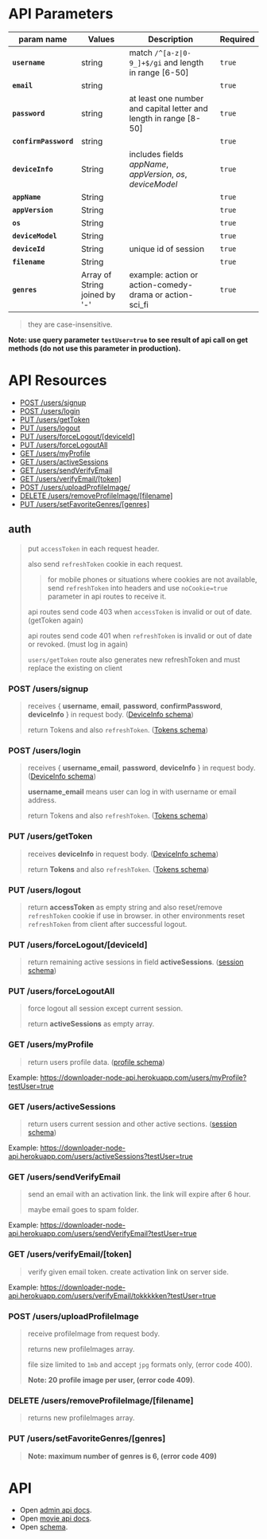 # API Parameters

| param name            | Values                        | Description                                                          | Required |
|-----------------------|-------------------------------|----------------------------------------------------------------------|----------|
| **`username`**        | string                        | match <code>/^[a-z&#124;0-9_]+$/gi</code> and length in range [6-50] | `true`   |
| **`email`**           | string                        |                                                                      | `true`   |
| **`password`**        | string                        | at least one number and capital letter  and length in range [8-50]   | `true`   |
| **`confirmPassword`** | string                        |                                                                      | `true`   |
| **`deviceInfo`**      | String                        | includes fields _appName_, _appVersion_, _os_, _deviceModel_         | `true`   |
| **`appName`**         | String                        |                                                                      | `true`   |
| **`appVersion`**      | String                        |                                                                      | `true`   |
| **`os`**              | String                        |                                                                      | `true`   |
| **`deviceModel`**     | String                        |                                                                      | `true`   |
| **`deviceId`**        | String                        | unique id of session                                                 | `true`   |
| **`filename`**        | String                        |                                                                      | `true`   |
| **`genres`**          | Array of String joined by '-' | example: action or action-comedy-drama or action-sci_fi              | `true`   |


> they are case-insensitive.

**Note: use query parameter `testUser=true` to see result of api call on get methods (do not use this parameter in production).**

# API Resources

- [POST /users/signup](#post-userssignup)
- [POST /users/login](#post-userslogin)
- [PUT /users/getToken](#put-usersgettoken)
- [PUT /users/logout](#put-userslogout)
- [PUT /users/forceLogout/[deviceId]](#put-usersforcelogoutdeviceid)
- [PUT /users/forceLogoutAll](#put-usersforcelogoutall)
- [GET /users/myProfile](#get-usersmyprofile)
- [GET /users/activeSessions](#get-usersactivesessions)
- [GET /users/sendVerifyEmail](#get-userssendverifyemail)
- [GET /users/verifyEmail/[token]](#get-usersverifyemailtoken)
- [POST /users/uploadProfileImage/](#post-usersuploadprofileimage)
- [DELETE /users/removeProfileImage/[filename]](#delete-usersremoveprofileimagefilename)
- [PUT /users/setFavoriteGenres/[genres]](#put-userssetfavoritegenresgenres)


## auth
> put `accessToken` in each request header.
>
> also send `refreshToken` cookie in each request.
>> for mobile phones or situations where cookies are not available, send `refreshToken` into headers and use `noCookie=true` parameter in api routes to receive it.
>
> api routes send code 403 when `accessToken` is invalid or out of date. (getToken again)
>
> api routes send code 401 when `refreshToken` is invalid or out of date or revoked. (must log in again)
>
> `users/getToken` route also generates new refreshToken and must replace the existing on client


### POST /users/signup
> receives { __username__, __email__, __password__, __confirmPassword__, __deviceInfo__ } in request body. ([DeviceInfo schema](SCHEMA.README.md#Device-Info))
>
> return Tokens and also `refreshToken`. ([Tokens schema](SCHEMA.README.md#Tokens))


### POST /users/login
> receives { __username_email__, __password__, __deviceInfo__ } in request body. ([DeviceInfo schema](SCHEMA.README.md#Device-Info))
> 
> __username_email__ means user can log in with username or email address.
> 
> return Tokens and also `refreshToken`. ([Tokens schema](SCHEMA.README.md#Tokens))


### PUT /users/getToken
> receives __deviceInfo__ in request body. ([DeviceInfo schema](SCHEMA.README.md#Device-Info))
> 
> return __Tokens__ and also `refreshToken`. ([Tokens schema](SCHEMA.README.md#Tokens))


### PUT /users/logout
> return __accessToken__ as empty string and also reset/remove `refreshToken` cookie if use in browser. in other environments reset `refreshToken` from client after successful logout.


### PUT /users/forceLogout/[deviceId]
> return remaining active sessions in field __activeSessions__. ([session schema](SCHEMA.README.md#Session))


### PUT /users/forceLogoutAll
> force logout all session except current session.
> 
> return __activeSessions__ as empty array.


### GET /users/myProfile
> return users profile data. ([profile schema](SCHEMA.README.md#Profile))

Example: https://downloader-node-api.herokuapp.com/users/myProfile?testUser=true


### GET /users/activeSessions
> return users current session and other active sections. ([session schema](SCHEMA.README.md#Session))

Example: https://downloader-node-api.herokuapp.com/users/activeSessions?testUser=true


### GET /users/sendVerifyEmail
> send an email with an activation link. the link will expire after 6 hour.
> 
> maybe email goes to spam folder.

Example: https://downloader-node-api.herokuapp.com/users/sendVerifyEmail?testUser=true


### GET /users/verifyEmail/[token]
> verify given email token. create activation link on server side.

Example: https://downloader-node-api.herokuapp.com/users/verifyEmail/tokkkkken?testUser=true


### POST /users/uploadProfileImage
> receive profileImage from request body.
> 
> returns new profileImages array.
> 
> file size limited to `1mb` and accept `jpg` formats only, (error code 400).
> 
> **Note: 20 profile image per user, (error code 409)**.


### DELETE /users/removeProfileImage/[filename]
> returns new profileImages array.


### PUT /users/setFavoriteGenres/[genres]
> **Note: maximum number of genres is 6, (error code 409)**




# API
- Open [admin api docs](API.ADMIN.README.md).
- Open [movie api docs](API.MOVIES.README.md).
- Open [schema](SCHEMA.README.md).
